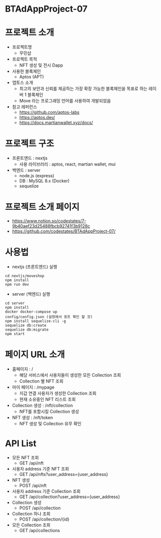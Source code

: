 # BTAdAppProject-07

# 프로젝트 소개

- 프로젝트명
  - 무민샵
- 프로젝트 목적
  - NFT 생성 및 전시 Dapp
- 사용한 블록체인
  - Aptos (APT)
- 앱토스 소개
  - 최고의 보안과 신뢰를 제공하는 가장 확장 가능한 블록체인을 목표로 하는 레이버 1 블록체인
  - Move 라는 프로그래밍 언어를 사용하여 개발되었음
- 참고 레퍼런스
  - https://github.com/aptos-labs
  - https://aptos.dev/
  - https://docs.martianwallet.xyz/docs/

# 프로젝트 구조

- 프론트엔드 : nextjs
  - 사용 라이브러리 : aptos, react, martian wallet, mui
- 백엔드 : server
  - node.js (express)
  - DB : MySQL 8.x (Docker)
  - sequelize

# 프로젝트 소개 페이지

- https://www.notion.so/codestates/7-9b40aef23d25488fbcb92741f3b9128c
- https://github.com/codestates/BTAdAppProject-07/

# 사용법

- nextjs (프론트엔드) 실행

```
cd nextjs/moveshop
npm install
npm run dev
```

- server (백엔드) 실행

```
cd server
npm install
docker docker-compose up
config/config.json (설정에서 포트 확인 할 것)
npm install sequelize-cli -g
sequelize db:create
sequelize db:migrate
npm start
```

# 페이지 URL 소개

- 홈페이지 : /
  - 해당 서비스에서 사용자들이 생성한 모든 Collection 조회
  - Collection 별 NFT 조회
- 마이 페이지 : /mypage
  - 지갑 연결 사용자가 생성한 Collection 조회
  - 현재 소유중인 NFT 리스트 조회
- Collection 생성 : /nft/collection
  - NFT를 포함시킬 Collection 생성
- NFT 생성 : /nft/token
  - NFT 생성 및 Collection 유무 확인

# API List

- 모든 NFT 조회
  - GET /api/nft
- 사용자 address 기준 NFT 조회
  - GET /api/nfts?user_address={user_address}
- NFT 생성
  - POST /api/nft
- 사용자 address 기준 Collection 조회
  - GET /api/collection?user_address={user_address}
- Collection 생성
  - POST /api/collection
- Collection 하나 조회
  - POST /api/collection/{id}
- 모든 Collection 조회
  - GET /api/collections
